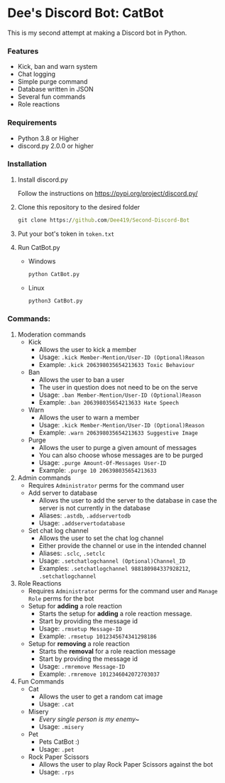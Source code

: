 # Dee's Discord Bot: CatBot
This is my second attempt at making a Discord bot in Python.

### Features
- Kick, ban and warn system
- Chat logging
- Simple purge command
- Database written in JSON
- Several fun commands
- Role reactions

### Requirements
- Python 3.8 or Higher
- discord.py 2.0.0 or higher

### Installation
1. Install discord.py

   Follow the instructions on https://pypi.org/project/discord.py/
2. Clone this repository to the desired folder
   ```cmd
   git clone https://github.com/Dee419/Second-Discord-Bot
   ```
3. Put your bot's token in `token.txt`

4. Run CatBot.py
   - Windows
     ```cmd
     python CatBot.py
     ```
   - Linux
     ```bash
     python3 CatBot.py
     ```

### Commands:
1. Moderation commands
   - Kick
     - Allows the user to kick a member
     - Usage: `.kick Member-Mention/User-ID (Optional)Reason`
     - Example: `.kick 206398035654213633 Toxic Behaviour`
   - Ban
     - Allows the user to ban a user
     - The user in question does not need to be on the serve
     - Usage: `.ban Member-Mention/User-ID (Optional)Reason`
     - Example: `.ban 206398035654213633 Hate Speech`
   - Warn
     - Allows the user to warn a member
     - Usage: `.kick Member-Mention/User-ID (Optional)Reason`
     - Example: `.warn 206398035654213633 Suggestive Image`
   - Purge
     - Allows the user to purge a given amount of messages
     - You can also choose whose messages are to be purged
     - Usage: `.purge Amount-Of-Messages User-ID`
     - Example: `.purge 10 206398035654213633`
2. Admin commands
   - Requires `Administrator` perms for the command user
   - Add server to database
     - Allows the user to add the server to the database in case the server is not currently in the database
     - Aliases: `.astdb`, `.addservertodb`
     - Usage: `.addservertodatabase`
   - Set chat log channel
     - Allows the user to set the chat log channel
     - Either provide the channel or use in the intended channel
     - Aliases: `.sclc`, `.setclc`
     - Usage: `.setchatlogchannel (Optional)Channel_ID`
     - Examples: `.setchatlogchannel 988180984337928212`, `.setchatlogchannel`
3. Role Reactions
   - Requires `Administrator` perms for the command user and `Manage Role` perms for the bot
   - Setup for **adding** a role reaction
     - Starts the setup for **adding** a role reaction message.
     - Start by providing the message id
     - Usage: `.rmsetup Message-ID`
     - Example: `.rmsetup 1012345674341298186`
   - Setup for **removing** a role reaction
     - Starts the **removal** for a role reaction message
     - Start by providing the message id
     - Usage: `.rmremove Message-ID`
     - Example: `.rmremove 1012346042072703037`
4. Fun Commands
   - Cat
     - Allows the user to get a random cat image
     - Usage: `.cat`
   - Misery
     - *Every single person is my enemy~*
     - Usage: `.misery`
   - Pet
     - Pets CatBot :)
     - Usage: `.pet`
   - Rock Paper Scissors
     - Allows the user to play Rock Paper Scissors against the bot
     - Usage: `.rps`
